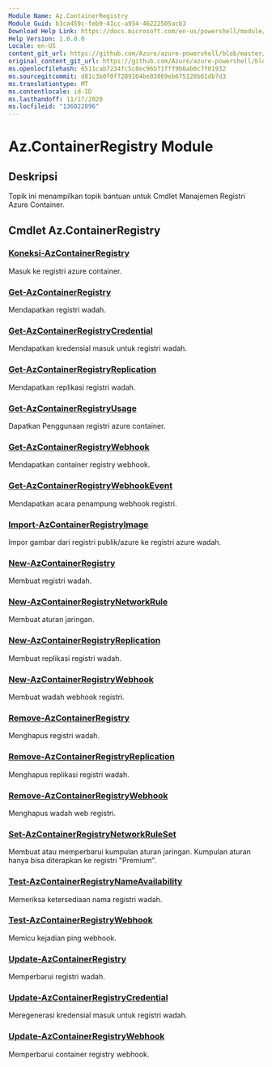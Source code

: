 ```yaml
---
Module Name: Az.ContainerRegistry
Module Guid: b3ca459c-feb9-41cc-a954-46222505acb3
Download Help Link: https://docs.microsoft.com/en-us/powershell/module/az.containerregistry
Help Version: 1.0.0.0
Locale: en-US
content_git_url: https://github.com/Azure/azure-powershell/blob/master/src/ContainerRegistry/ContainerRegistry/help/Az.ContainerRegistry.md
original_content_git_url: https://github.com/Azure/azure-powershell/blob/master/src/ContainerRegistry/ContainerRegistry/help/Az.ContainerRegistry.md
ms.openlocfilehash: 6511cab7234fc5c8ec96b71fff9b6ab0c7f01932
ms.sourcegitcommit: d81c3b0f0f7289104be03869eb675128b61db7d3
ms.translationtype: MT
ms.contentlocale: id-ID
ms.lasthandoff: 11/17/2020
ms.locfileid: "136022896"
---
```

# Az.ContainerRegistry Module
## Deskripsi
Topik ini menampilkan topik bantuan untuk Cmdlet Manajemen Registri Azure Container.

## Cmdlet Az.ContainerRegistry
### [Koneksi-AzContainerRegistry](Connect-AzContainerRegistry.md)
Masuk ke registri azure container.

### [Get-AzContainerRegistry](Get-AzContainerRegistry.md)
Mendapatkan registri wadah.

### [Get-AzContainerRegistryCredential](Get-AzContainerRegistryCredential.md)
Mendapatkan kredensial masuk untuk registri wadah.

### [Get-AzContainerRegistryReplication](Get-AzContainerRegistryReplication.md)
Mendapatkan replikasi registri wadah.

### [Get-AzContainerRegistryUsage](Get-AzContainerRegistryUsage.md)
Dapatkan Penggunaan registri azure container.

### [Get-AzContainerRegistryWebhook](Get-AzContainerRegistryWebhook.md)
Mendapatkan container registry webhook.

### [Get-AzContainerRegistryWebhookEvent](Get-AzContainerRegistryWebhookEvent.md)
Mendapatkan acara penampung webhook registri.

### [Import-AzContainerRegistryImage](Import-AzContainerRegistryImage.md)
Impor gambar dari registri publik/azure ke registri azure wadah.

### [New-AzContainerRegistry](New-AzContainerRegistry.md)
Membuat registri wadah.

### [New-AzContainerRegistryNetworkRule](New-AzContainerRegistryNetworkRule.md)
Membuat aturan jaringan.

### [New-AzContainerRegistryReplication](New-AzContainerRegistryReplication.md)
Membuat replikasi registri wadah.

### [New-AzContainerRegistryWebhook](New-AzContainerRegistryWebhook.md)
Membuat wadah webhook registri.

### [Remove-AzContainerRegistry](Remove-AzContainerRegistry.md)
Menghapus registri wadah.

### [Remove-AzContainerRegistryReplication](Remove-AzContainerRegistryReplication.md)
Menghapus replikasi registri wadah.

### [Remove-AzContainerRegistryWebhook](Remove-AzContainerRegistryWebhook.md)
Menghapus wadah web registri.

### [Set-AzContainerRegistryNetworkRuleSet](Set-AzContainerRegistryNetworkRuleSet.md)
Membuat atau memperbarui kumpulan aturan jaringan. Kumpulan aturan hanya bisa diterapkan ke registri "Premium".

### [Test-AzContainerRegistryNameAvailability](Test-AzContainerRegistryNameAvailability.md)
Memeriksa ketersediaan nama registri wadah.

### [Test-AzContainerRegistryWebhook](Test-AzContainerRegistryWebhook.md)
Memicu kejadian ping webhook.

### [Update-AzContainerRegistry](Update-AzContainerRegistry.md)
Memperbarui registri wadah.

### [Update-AzContainerRegistryCredential](Update-AzContainerRegistryCredential.md)
Meregenerasi kredensial masuk untuk registri wadah.

### [Update-AzContainerRegistryWebhook](Update-AzContainerRegistryWebhook.md)
Memperbarui container registry webhook.

